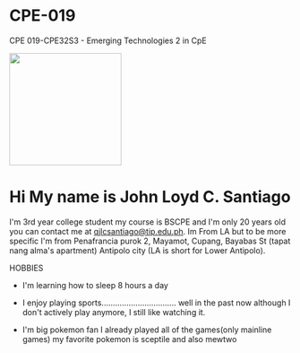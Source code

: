 # CPE-019
CPE 019-CPE32S3 - Emerging Technologies 2 in CpE

<img src="https://github.com/santiagojlc/CPE-019/assets/157887590/4a4762b7-7f2a-474d-a392-fc94de40f81a" width="200" />

Hi My name is John Loyd C. Santiago
======================================

I'm 3rd year college student my course is BSCPE and I'm only 20 years old you can contact me at [qjlcsantiago@tip.edu.ph](mailto:qjlcsantiago@tip.edu.ph). Im From LA but to be more specific I'm from Penafrancia purok 2, Mayamot, Cupang, Bayabas St (tapat nang alma's apartment) Antipolo city (LA is short for Lower Antipolo).

HOBBIES
* I'm learning how to sleep 8 hours a day
  
* I enjoy playing sports................................. well in the past now although I don't actively play anymore, I still like watching it.
  
* I'm big pokemon fan I already played all of the games(only mainline games) my favorite pokemon is sceptile and also mewtwo



